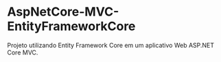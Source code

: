 # AspNetCore-MVC-EntityFrameworkCore
Projeto utilizando Entity Framework Core em um aplicativo Web ASP.NET Core MVC.
